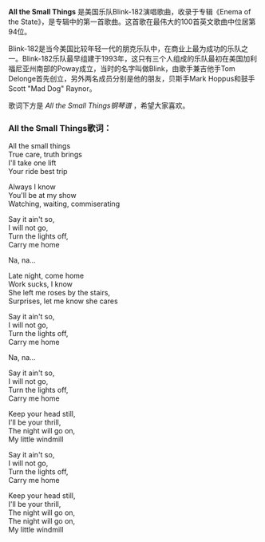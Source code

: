 

**All the Small Things** 是美国乐队Blink-182演唱歌曲，收录于专辑《Enema of the
State》，是专辑中的第一首歌曲。这首歌在最伟大的100首英文歌曲中位居第94位。

  
Blink-182是当今美国比较年轻一代的朋克乐队中，在商业上最为成功的乐队之一。Blink-182乐队最早组建于1993年，这只有三个人组成的乐队最初在美国加利福尼亚州南部的Poway成立，当时的名字叫做Blink，由歌手兼吉他手Tom
Delonge首先创立，另外两名成员分别是他的朋友，贝斯手Mark Hoppus和鼓手Scott "Mad Dog" Raynor。

  
歌词下方是 _All the Small Things钢琴谱_ ，希望大家喜欢。

### All the Small Things歌词：

All the small things  
True care, truth brings  
I'll take one lift  
Your ride best trip

Always I know  
You'll be at my show  
Watching, waiting, commiserating

Say it ain't so,  
I will not go,  
Turn the lights off,  
Carry me home

Na, na...

Late night, come home  
Work sucks, I know  
She left me roses by the stairs,  
Surprises, let me know she cares

Say it ain't so,  
I will not go,  
Turn the lights off,  
Carry me home

Na, na...

Say it ain't so,  
I will not go,  
Turn the lights off,  
Carry me home

Keep your head still,  
I'll be your thrill,  
The night will go on,  
My little windmill

Say it ain't so,  
I will not go,  
Turn the lights off,  
Carry me home

Keep your head still,  
I'll be your thrill,  
The night will go on,  
The night will go on,  
My little windmill

